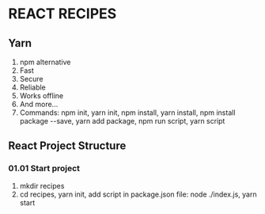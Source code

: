 # REACT RECIPES

## Yarn
1. npm alternative
2. Fast
3. Secure
4. Reliable
5. Works offline
6. And more...
7. Commands: npm init, yarn init, npm install, yarn install, npm install package --save, yarn add package, npm run script, yarn script

## React Project Structure
### 01.01 Start project
1. mkdir recipes
2. cd recipes, yarn init, add script in package.json file: node ./index.js, yarn start